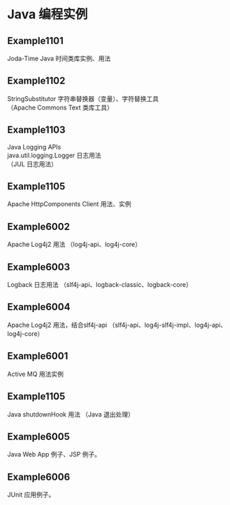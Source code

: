 # Java 编程实例

## Example1101

Joda-Time Java 时间类库实例、用法

## Example1102

StringSubstitutor 字符串替换器（变量）、字符替换工具  
（Apache Commons Text 类库工具）

## Example1103

Java Logging APIs  
java.util.logging.Logger 日志用法  
（JUL 日志用法）

## Example1105

Apache HttpComponents Client 用法、实例

## Example6002

Apache Log4j2 用法
（log4j-api、log4j-core）

## Example6003

Logback 日志用法
（slf4j-api、logback-classic、logback-core）

## Example6004

Apache Log4j2 用法，结合slf4j-api
（slf4j-api、log4j-slf4j-impl、log4j-api、log4j-core）

## Example6001

Active MQ 用法实例

## Example1105

Java shutdownHook 用法
（Java 退出处理）

## Example6005

Java Web App 例子、JSP 例子。

## Example6006

JUnit 应用例子。
